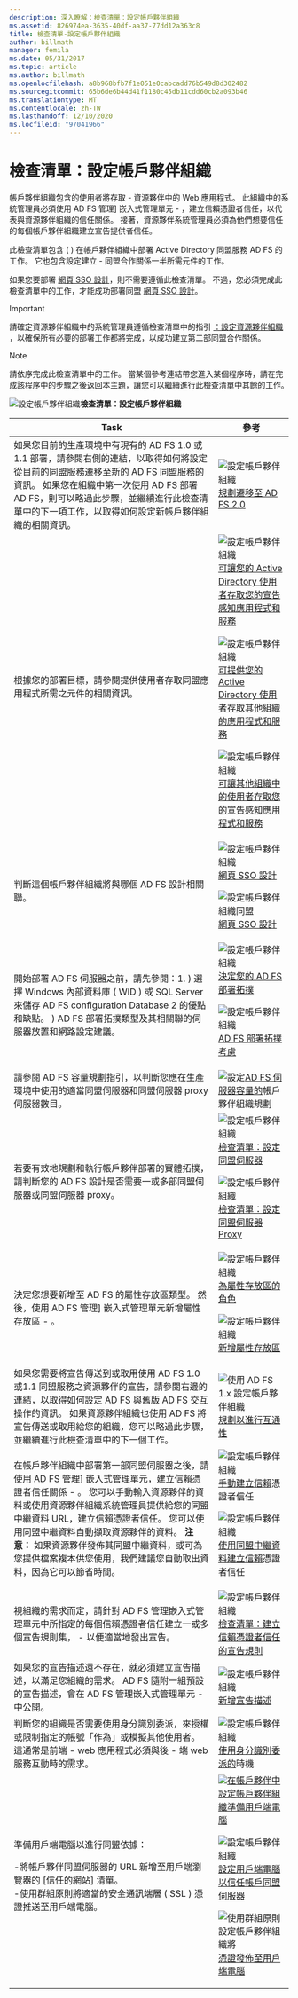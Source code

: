 ```yaml
---
description: 深入瞭解：檢查清單：設定帳戶夥伴組織
ms.assetid: 826974ea-3635-40df-aa37-77dd12a363c8
title: 檢查清單-設定帳戶夥伴組織
author: billmath
manager: femila
ms.date: 05/31/2017
ms.topic: article
ms.author: billmath
ms.openlocfilehash: a8b968bfb7f1e051e0cabcadd76b549d8d302482
ms.sourcegitcommit: 65b6de6b44d41f1180c45db11cdd60cb2a093b46
ms.translationtype: MT
ms.contentlocale: zh-TW
ms.lasthandoff: 12/10/2020
ms.locfileid: "97041966"
---
```

# <a name="checklist-configuring-the-account-partner-organization"></a>檢查清單：設定帳戶夥伴組織

帳戶夥伴組織包含的使用者將存取 \- 資源夥伴中的 Web 應用程式。 此組織中的系統管理員必須使用 AD FS 管理] 嵌入式管理單元 \- ，建立信賴憑證者信任，以代表與資源夥伴組織的信任關係。 接著，資源夥伴系統管理員必須為他們想要信任的每個帳戶夥伴組織建立宣告提供者信任。

此檢查清單包含 \( \) 在帳戶夥伴組織中部署 Active Directory 同盟服務 AD FS 的工作。 它也包含設定建立 \- 同盟合作關係一半所需元件的工作。

如果您要部署 [網頁 SSO 設計](/previous-versions/windows/it-pro/windows-server-2012-R2-and-2012/dd807033(v=ws.11))，則不需要遵循此檢查清單。 不過，您必須完成此檢查清單中的工作，才能成功部署同盟 [網頁 SSO 設計](/previous-versions/windows/it-pro/windows-server-2012-R2-and-2012/dd807050(v=ws.11))。

> [!IMPORTANT]
> 請確定資源夥伴組織中的系統管理員遵循檢查清單中的指引 [：設定資源夥伴組織](Checklist--Configuring-the-Resource-Partner-Organization.md) ，以確保所有必要的部署工作都將完成，以成功建立第二部同盟合作關係。

> [!NOTE]
> 請依序完成此檢查清單中的工作。 當某個參考連結帶您進入某個程序時，請在完成該程序中的步驟之後返回本主題，讓您可以繼續進行此檢查清單中其餘的工作。

![設定帳戶夥伴組織](media/2b05dce3-938f-4168-9b8f-1f4398cbdb9b.gif)**檢查清單：設定帳戶夥伴組織**

|Task|參考|
|--------|-------------|
|如果您目前的生產環境中有現有的 AD FS 1.0 或1.1 部署，請參閱右側的連結，以取得如何將設定從目前的同盟服務遷移至新的 AD FS 同盟服務的資訊。 如果您在組織中第一次使用 AD FS 部署 AD FS，則可以略過此步驟，並繼續進行此檢查清單中的下一項工作，以取得如何設定新帳戶夥伴組織的相關資訊。|![設定帳戶夥伴組織](media/faa393df-4856-4431-9eda-4f4e5be72a90.gif)[規劃遷移至 AD FS 2.0](/previous-versions/windows/it-pro/windows-server-2008-R2-and-2008/ff678044(v=ws.10))|
|根據您的部署目標，請參閱提供使用者存取同盟應用程式所需之元件的相關資訊。|![設定帳戶夥伴組織](media/faa393df-4856-4431-9eda-4f4e5be72a90.gif)[可讓您的 Active Directory 使用者存取您的宣告感知應用程式和服務](/previous-versions/windows/it-pro/windows-server-2012-R2-and-2012/dd807071(v=ws.11))<p>![設定帳戶夥伴組織](media/faa393df-4856-4431-9eda-4f4e5be72a90.gif)[可提供您的 Active Directory 使用者存取其他組織的應用程式和服務](/previous-versions/windows/it-pro/windows-server-2012-R2-and-2012/dd807123(v=ws.11))<p>![設定帳戶夥伴組織](media/faa393df-4856-4431-9eda-4f4e5be72a90.gif)[可讓其他組織中的使用者存取您的宣告感知應用程式和服務](/previous-versions/windows/it-pro/windows-server-2012-R2-and-2012/dd807099(v=ws.11))|
|判斷這個帳戶夥伴組織將與哪個 AD FS 設計相關聯。|![設定帳戶夥伴組織](media/faa393df-4856-4431-9eda-4f4e5be72a90.gif)[網頁 SSO 設計](/previous-versions/windows/it-pro/windows-server-2012-R2-and-2012/dd807033(v=ws.11))<p>![設定帳戶夥伴組織同盟](media/faa393df-4856-4431-9eda-4f4e5be72a90.gif)[網頁 SSO 設計](/previous-versions/windows/it-pro/windows-server-2012-R2-and-2012/dd807050(v=ws.11))|
|開始部署 AD FS 伺服器之前，請先參閱：1. \) 選擇 Windows 內部資料庫 \( WID \) 或 SQL Server 來儲存 AD FS configuration Database 2 的優點和缺點。 \) AD FS 部署拓撲類型及其相關聯的伺服器放置和網路設定建議。|![設定帳戶夥伴組織](media/faa393df-4856-4431-9eda-4f4e5be72a90.gif)[決定您的 AD FS 部署拓撲](../design/determine-your-ad-fs-deployment-topology.md)<p>![設定帳戶夥伴組織](media/faa393df-4856-4431-9eda-4f4e5be72a90.gif)[AD FS 部署拓撲考慮](/previous-versions/windows/it-pro/windows-server-2012-R2-and-2012/gg982489(v=ws.11))|
|請參閱 AD FS 容量規劃指引，以判斷您應在生產環境中使用的適當同盟伺服器和同盟伺服器 proxy 伺服器數目。|![設定](media/faa393df-4856-4431-9eda-4f4e5be72a90.gif)[AD FS 伺服器容量的](../design/planning-for-ad-fs-server-capacity.md)帳戶夥伴組織規劃|
|若要有效地規劃和執行帳戶夥伴部署的實體拓撲，請判斷您的 AD FS 設計是否需要一或多部同盟伺服器或同盟伺服器 proxy。|![設定帳戶夥伴組織](media/bc6cea1a-1c6c-4124-8c8f-1df5adfe8c88.gif)[檢查清單：設定同盟伺服器](Checklist--Setting-Up-a-Federation-Server.md)<p>![設定帳戶夥伴組織](media/bc6cea1a-1c6c-4124-8c8f-1df5adfe8c88.gif)[檢查清單：設定同盟伺服器 Proxy](Checklist--Setting-Up-a-Federation-Server-Proxy.md)|
|決定您想要新增至 AD FS 的屬性存放區類型。 然後，使用 AD FS 管理] 嵌入式管理單元新增屬性存放區 \- 。|![設定帳戶夥伴組織](media/faa393df-4856-4431-9eda-4f4e5be72a90.gif)[為屬性存放區的角色](../../ad-fs/technical-reference/The-Role-of-Attribute-Stores.md)<p>![設定帳戶夥伴組織](media/15dd35b6-6cc6-421f-93f8-7109920e7144.gif)[新增屬性存放區](../../ad-fs/operations/Add-an-Attribute-Store.md)|
|如果您需要將宣告傳送到或取用使用 AD FS 1.0 或1.1 同盟服務之資源夥伴的宣告，請參閱右邊的連結，以取得如何設定 AD FS 與舊版 AD FS 交互操作的資訊。 如果資源夥伴組織也使用 AD FS 將宣告傳送或取用給您的組織，您可以略過此步驟，並繼續進行此檢查清單中的下一個工作。|![使用 AD FS 1.x 設定帳戶夥伴組織](media/faa393df-4856-4431-9eda-4f4e5be72a90.gif)[規劃以進行互通性](/previous-versions/windows/it-pro/windows-server-2012-R2-and-2012/ff678040(v=ws.11))|
|在帳戶夥伴組織中部署第一部同盟伺服器之後，請使用 AD FS 管理] 嵌入式管理單元，建立信賴憑證者信任關係 \- 。 您可以手動輸入資源夥伴的資料或使用資源夥伴組織系統管理員提供給您的同盟中繼資料 URL，建立信賴憑證者信任。 您可以使用同盟中繼資料自動擷取資源夥伴的資料。 **注意：** 如果資源夥伴發佈其同盟中繼資料，或可為您提供檔案複本供您使用，我們建議您自動取出資料，因為它可以節省時間。|![設定帳戶夥伴組織](media/15dd35b6-6cc6-421f-93f8-7109920e7144.gif)[手動建立信賴](../../ad-fs/operations/Create-a-Relying-Party-Trust.md)憑證者信任<p>![設定帳戶夥伴組織](media/15dd35b6-6cc6-421f-93f8-7109920e7144.gif)[使用同盟中繼資料建立信賴](../../ad-fs/operations/Create-a-Relying-Party-Trust.md)憑證者信任|
|視組織的需求而定，請針對 AD FS 管理嵌入式管理單元中所指定的每個信賴憑證者信任建立一或多個宣告規則集， \- 以便適當地發出宣告。|![設定帳戶夥伴組織](media/faa393df-4856-4431-9eda-4f4e5be72a90.gif)[檢查清單：建立信賴憑證者信任的宣告規則](Checklist--Creating-Claim-Rules-for-a-Relying-Party-Trust.md)|
|如果您的宣告描述還不存在，就必須建立宣告描述，以滿足您組織的需求。 AD FS 隨附一組預設的宣告描述，會在 AD FS 管理嵌入式管理單元 \- 中公開。|![設定帳戶夥伴組織](media/15dd35b6-6cc6-421f-93f8-7109920e7144.gif)[新增宣告描述](../../ad-fs/operations/Add-a-Claim-Description.md)|
|判斷您的組織是否需要使用身分識別委派，來授權或限制指定的帳號「作為」或模擬其他使用者。 這通常是前端 \- web 應用程式必須與後 \- 端 web 服務互動時的需求。|![設定帳戶夥伴組織](media/faa393df-4856-4431-9eda-4f4e5be72a90.gif)[使用身分識別委派的](/previous-versions/windows/it-pro/windows-server-2012-R2-and-2012/dd807122(v=ws.11))時機|
|準備用戶端電腦以進行同盟依據：<p>-將帳戶夥伴同盟伺服器的 URL 新增至用戶端瀏覽器的 [信任的網站] 清單。<br />-使用群組原則將適當的安全通訊端層 \( SSL \) 憑證推送至用戶端電腦。|![](media/faa393df-4856-4431-9eda-4f4e5be72a90.gif)[在帳戶夥伴中設定帳戶夥伴組織準備用戶端電腦](/previous-versions/windows/it-pro/windows-server-2012-R2-and-2012/dd807114(v=ws.11))<p>![設定帳戶夥伴組織](media/15dd35b6-6cc6-421f-93f8-7109920e7144.gif)[設定用戶端電腦以信任帳戶同盟伺服器](Configure-Client-Computers-to-Trust-the-Account-Federation-Server.md)<p>![使用群組原則設定帳戶夥伴組織將](media/15dd35b6-6cc6-421f-93f8-7109920e7144.gif)[憑證發佈至用戶端電腦](Distribute-Certificates-to-Client-Computers-by-Using-Group-Policy.md)|
